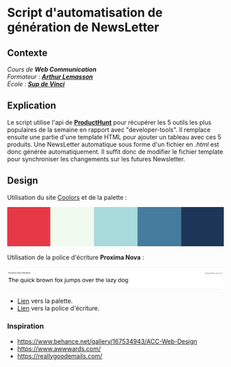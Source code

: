 # Script d'automatisation de génération de NewsLetter
## Contexte
*Cours de **Web Communication***\
*Formateur : **[Arthur Lemasson](https://www.linkedin.com/in/arthur-lemasson-0b6589b1/)***\
*École : **[Sup de Vinci](https://www.supdevinci.fr/)***

## Explication
Le script utilise l'api de **[ProductHunt](https://api.producthunt.com/v2/docs)** pour récupérer les 5 outils les plus populaires de la semaine en rapport avec "developer-tools".
Il remplace ensuite une partie d'une template HTML pour ajouter un tableau avec ces 5 produits.
Une NewsLetter automatique sous forme d'un fichier en *.html* est donc générée automatiquement.
Il suffit donc de modifier le fichier template pour synchroniser les changements sur les futures Newsletter.

## Design
Utilisation du site [Coolors](https://coolors.co/) et de la palette :

![img.png](assets/img.png)

Utilisation de la police d'écriture **Proxima Nova** :

![img_1.png](assets/img_1.png)

- [Lien](https://coolors.co/palette/e63946-f1faee-a8dadc-457b9d-1d3557) vers la palette.
- [Lien](https://fonts.adobe.com/fonts/proxima-nova#fonts-section) vers la police d'écriture.

### Inspiration 
- https://www.behance.net/gallery/167534943/ACC-Web-Design
- https://www.awwwards.com/
- https://reallygoodemails.com/
